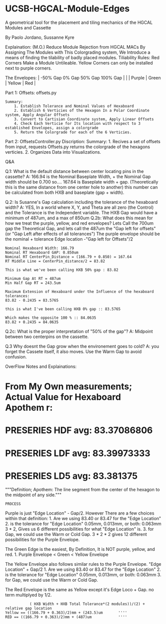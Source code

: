 # UCSB-HGCAL-Module-Edges
A geometrical tool for the placement and tiling mechanics of the HGCAL Modules and Cassette

By Paolo Jordano, Sussanne Kyre

Explaination:
    (M.O.) Reduce Module Rejection from HGCAL MACs
    By Assigning The Modules with This Colorgrading system, We Introduce a means of finding the tilability of badly placed modules.
        Tiliability Rules: 
            Red Corners Make a Module Untileable. 
            Yellow Corners can only be installed next to purple corners. 

The Envelopes:
        |   -50% Gap     0% Gap      50% Gap     100% Gap       |
        |        |   Purple  |   Green   |  Yellow   |   Red    |



Part 1: Offsets: offsets.py 

    Summary: 
        1. Establish Tolerance and Nominal Values of Hexaboard
        2. Establish 6 Verticies of the Hexagon In a Polar Coordinate system, Apply Angular Offsets
        3. Convert to Cartisian Coordinate system, Apply Linear Offsets
        4. Check Each Verticie for Its location with respect to 3 established Envelopes, assign a colorgrade
        5. Return the Colorgrade for each of the 6 Verticies. 

Part 2: OffsetsController.py
 Discription:
    Summary: 
        1. Recives a set of offsets from input, requests Offsets.py returns the colorgrade of the hexagons verticies.
        2. Organizes Data into Visualizations.
    
Q&A

Q.1: What is the default distance between center locating pins in the cassette?
    A: 166.94 is the Nominal Baseplate Width, + the Nominal Gap width should be 0.700 so....
    167.64 is Baseplate width + gap. (Theoretically this is the same distance from one center hole to another)
    this number can be calculated from both HXB and baseplate (gap + width).

Q.2: Is Susanne's Gap calculation including the tolerance of the hexaboard width?
    A: YES, In a world where X, Y, and Theta are all zero (the Control) and the Tolerance is the Independent variable.
    The HXB Gap would have a minimum of 487um, and a max of 850um
Q.2b: What does this mean for how we treat the purple, yellow, and red envelopes?
    Lets Call the 700um gap the Theoretical Gap, and lets call the 487um the "Gap left for offsets" (or "Gap Left after effects of all tolerances")
    The purple envelope should be the nominal + tolerance Edge location -"Gap left for Offsets"/2

    Nominal Hexaboard Width: 166.79
    Nominal RT Hexaboard GAP: 0.850um
    Nominal RT CenterPin_Distance = (166.79 + 0.850) = 167.64         
    RT Middle Line = CenterPin_distance/2 = 83.82

    This is what we've been calling HXB 50% gap : 83.82

    Minimum Gap At RT = 487um
    Min Half Gap RT = 243.5um

    Maximum Extension of Hexaboard under the Influence of the hexaboard tolerances:
    83.82 - 0.2435 = 83.5765

    this is what I've been calling HXB 0% gap :: 83.5765

    Which makes the opposite 100 % :: 84.0635    
    83.82 + 0.2435 = 84.0635
    
Q.2c: What is the proper interpretation of  "50% of the gap"?
    A: Midpoint between two centerpins on the cassette.

Q.3 Why doesnt the Gap grow when the environement goes to cold?
    A: you forget the Cassete itself, it also moves. Use the Warm Gap to avoid confusion. 
























OverFlow Notes and Explainations:
# From My Own measurements; Actual Value for Hexaboard Apothem r: 
#   PRESERIES HDF avg: 83.37086806
#   PRESERIES LDF avg: 83.39973333
#   PRESERIES LD5 avg: 83.381375

"""Definition; Apothem: The line segment from the center of the hexagon to the midpoint of any side."""

    

    PROCESS

    
Purple is just "Edge Location" - Gap/2. However There are a few choices within that definition:
    1. Are we using 83.40 or 83.47 for the "Edge Location"
    2. is the tolerance for "Edge Location" 0.05mm, 0.013mm, or both: 0.063mm
        3 * 2, Gives us 6 different possibilities for what "Edge Location" is. 
    3. for Gap, we could use the Warm or Cold Gap.
        3 * 2 * 2 gives 12 different possibilities for the Purple Envelope. 

The Green Edge is the easiest, By Definition, It is NOT     purple, yellow, and red. 
    1.    Purple Envelope < Green < Yellow Envelope

The Yellow Envelope also follows similar rules to the Purple Envelope. "Edge Location" + Gap/2
    1.  Are we using 83.40 or 83.47 for the "Edge Location"
    2. is the tolerance for "Edge Location" 0.05mm, 0.013mm, or both: 0.063mm
    3. for Gap, we could use the Warm or Cold Gap.

The Red Envelope is the same as Yellow except it's Edge Loco + Gap. no term multiplyed by 1/2. 

               ( HXB Width + HXB Total Tolerance*(2 modules))/(2) + relative gap location
    Yellow == ((166.79 + 0.363)/2)mm + (243.5)um       ''''
    RED == ((166.79 + 0.363)/2)mm + (487)um            ''''